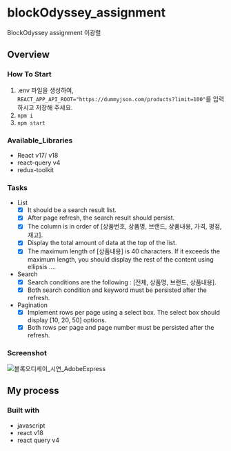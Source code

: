 # blockOdyssey_assignment
BlockOdyssey assignment 이광렬

## Overview

### How To Start
1. .env 파일을 생성하여, ```REACT_APP_API_ROOT="https://dummyjson.com/products?limit=100"```를 입력하시고 저장해 주세요.
2. ```npm i```
3. ```npm start```
### Available_Libraries
- React v17/ v18
- react-query v4
- redux-toolkit

### Tasks 
- List
  - [x] It should be a search result list.
  - [x] After page refresh, the search result should persist.
  - [x] The column is in order of [상품번호, 상품명, 브랜드, 상품내용, 가격, 평점, 재고].
  - [x] Display the total amount of data at the top of the list.
  - [x] The maximum length of [상품내용] is 40 characters. If it exceeds the maximum length, you should display the rest of the content using ellipsis ....
- Search
  - [x] Search conditions are the following : [전체, 상품명, 브랜드, 상품내용].
  - [x] Both search condition and keyword must be persisted after the refresh.
- Pagination
  - [x] Implement rows per page using a select box. The select box should display [10, 20, 50] options.
  - [x] Both rows per page and page number must be persisted after the refresh.

### Screenshot
![블록오디세이_시연_AdobeExpress](https://user-images.githubusercontent.com/57481378/216270909-d57436ef-b00b-45a1-b243-aef81bcac173.gif)


## My process

### Built with
- javascript
- react v18
- react query v4
